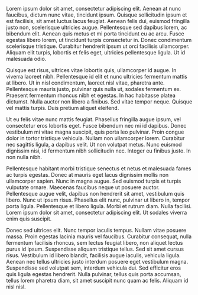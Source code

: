 

Lorem ipsum dolor sit amet, consectetur adipiscing elit. Aenean at nunc faucibus, dictum nunc vitae, tincidunt ipsum. Quisque sollicitudin ipsum et est facilisis, sit amet luctus lacus feugiat. Aenean felis dui, euismod fringilla justo non, scelerisque ultricies augue. Pellentesque sed dapibus lorem, ac bibendum elit. Aenean quis metus et mi porta tincidunt eu ac arcu. Fusce egestas libero lorem, ut tincidunt turpis consectetur in. Donec condimentum scelerisque tristique. Curabitur hendrerit ipsum ut orci facilisis ullamcorper. Aliquam elit turpis, lobortis et felis eget, ultricies pellentesque ligula. Ut id malesuada odio.

Quisque est risus, ultrices vitae lobortis quis, ullamcorper id augue. In viverra laoreet nibh. Pellentesque id elit et nunc ultricies fermentum mattis at libero. Ut in nisl condimentum, laoreet nisl vitae, pharetra ante. Pellentesque mauris justo, pulvinar quis nulla ut, sodales fermentum ex. Praesent fermentum rhoncus nibh et egestas. In hac habitasse platea dictumst. Nulla auctor non libero a finibus. Sed vitae tempor neque. Quisque vel mattis turpis. Duis pretium aliquet eleifend.

Ut eu felis vitae nunc mattis feugiat. Phasellus fringilla augue ipsum, vel consectetur eros lobortis eget. Fusce bibendum nec mi id dapibus. Donec vestibulum mi vitae magna suscipit, quis porta leo pulvinar. Proin congue dolor in tortor tristique vehicula. Nullam non ullamcorper lorem. Curabitur nec sagittis ligula, a dapibus velit. Ut non volutpat metus. Nunc euismod dignissim nisi, id fermentum nibh sollicitudin nec. Integer eu finibus justo. In non nulla nibh.

Pellentesque habitant morbi tristique senectus et netus et malesuada fames ac turpis egestas. Donec at mauris eget lacus dignissim mollis non ullamcorper sapien. Nunc in magna augue. Sed euismod turpis et turpis vulputate ornare. Maecenas faucibus neque ut posuere auctor. Pellentesque augue velit, dapibus non hendrerit sit amet, vestibulum quis libero. Nunc ut ipsum risus. Phasellus elit nunc, pulvinar ut libero in, tempor porta ligula. Pellentesque et libero ligula. Morbi et rutrum diam. Nulla facilisi. Lorem ipsum dolor sit amet, consectetur adipiscing elit. Ut sodales viverra enim quis suscipit.

Donec sed ultrices elit. Nunc tempor iaculis tempus. Nullam vitae posuere massa. Proin egestas lacinia mauris vel faucibus. Curabitur consequat, nulla fermentum facilisis rhoncus, sem lectus feugiat libero, non aliquet lectus purus id ipsum. Suspendisse aliquam tristique tellus. Sed sit amet cursus risus. Vestibulum id libero blandit, facilisis augue iaculis, vehicula ligula. Aenean nec tellus ultricies justo interdum posuere eget vestibulum magna. Suspendisse sed volutpat sem, interdum vehicula dui. Sed efficitur eros quis ligula egestas hendrerit. Nulla pulvinar, tellus quis porta accumsan, tellus lorem pharetra diam, sit amet suscipit nunc quam ac felis. Aliquam id nisl nisl. 
